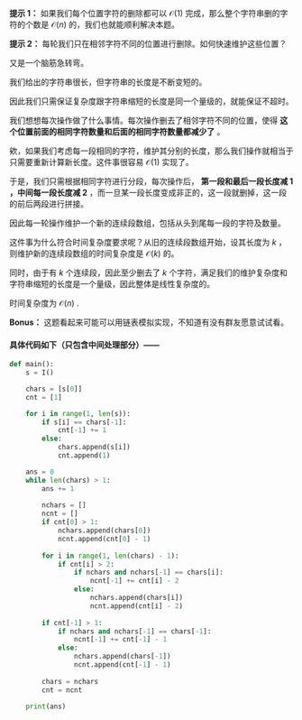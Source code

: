 **提示 1：** 如果我们每个位置字符的删除都可以 $\mathcal{O}(1)$ 完成，那么整个字符串删的字符的个数是 $\mathcal{O}(n)$ 的，我们也就能顺利解决本题。

**提示 2：** 每轮我们只在相邻字符不同的位置进行删除。如何快速维护这些位置？

又是一个脑筋急转弯。

我们给出的字符串很长，但字符串的长度是不断变短的。

因此我们只需保证复杂度跟字符串缩短的长度是同一个量级的，就能保证不超时。

我们想想每次操作做了什么事情。每次操作删去了相邻字符不同的位置，使得 **这个位置前面的相同字符数量和后面的相同字符数量都减少了** 。

欸，如果我们考虑每一段相同的字符，维护其分别的长度，那么我们操作就相当于只需要重新计算新长度。这件事很容易 $\mathcal{O}(1)$ 实现了。

于是，我们只需根据相同字符进行分段，每次操作后， **第一段和最后一段长度减 $1$ ，中间每一段长度减 $2$** ，而一旦某一段长度变成非正的，这一段就删掉，这一段的前后两段进行拼接。

因此每一轮操作维护一个新的连续段数组，包括从头到尾每一段的字符及数量。

这件事为什么符合时间复杂度要求呢？从旧的连续段数组开始，设其长度为 $k$ ，则维护新的连续段数组的时间复杂度是 $\mathcal{O}(k)$ 的。

同时，由于有 $k$ 个连续段，因此至少删去了 $k$ 个字符，满足我们的维护复杂度和字符串缩短的长度是一个量级，因此整体是线性复杂度的。

时间复杂度为 $\mathcal{O}(n)$ .

**Bonus：** 这题看起来可能可以用链表模拟实现，不知道有没有群友愿意试试看。

#### 具体代码如下（只包含中间处理部分）——

```Python []
def main():
    s = I()

    chars = [s[0]]
    cnt = [1]

    for i in range(1, len(s)):
        if s[i] == chars[-1]:
            cnt[-1] += 1
        else:
            chars.append(s[i])
            cnt.append(1)

    ans = 0
    while len(chars) > 1:
        ans += 1
        
        nchars = []
        ncnt = []
        if cnt[0] > 1:
            nchars.append(chars[0])
            ncnt.append(cnt[0] - 1)
        
        for i in range(1, len(chars) - 1):
            if cnt[i] > 2:
                if nchars and nchars[-1] == chars[i]:
                    ncnt[-1] += cnt[i] - 2
                else:
                    nchars.append(chars[i])
                    ncnt.append(cnt[i] - 2)
        
        if cnt[-1] > 1:
            if nchars and nchars[-1] == chars[-1]:
                ncnt[-1] += cnt[-1] - 1
            else:
                nchars.append(chars[-1])
                ncnt.append(cnt[-1] - 1)
        
        chars = nchars
        cnt = ncnt

    print(ans)
```